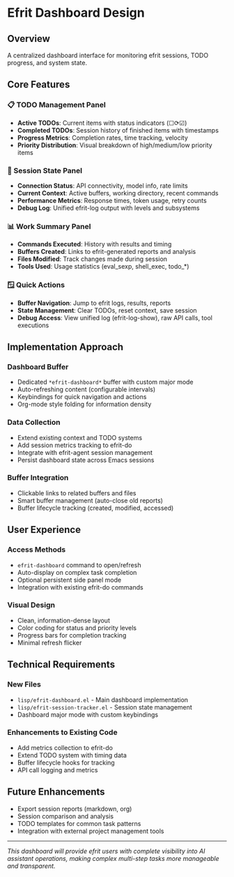 # Efrit Dashboard Design

## Overview
A centralized dashboard interface for monitoring efrit sessions, TODO progress, and system state.

## Core Features

### 📋 TODO Management Panel
- **Active TODOs**: Current items with status indicators (☐⟳☑)
- **Completed TODOs**: Session history of finished items with timestamps
- **Progress Metrics**: Completion rates, time tracking, velocity
- **Priority Distribution**: Visual breakdown of high/medium/low priority items

### 🔗 Session State Panel  
- **Connection Status**: API connectivity, model info, rate limits
- **Current Context**: Active buffers, working directory, recent commands
- **Performance Metrics**: Response times, token usage, retry counts
- **Debug Log**: Unified efrit-log output with levels and subsystems

### 📊 Work Summary Panel
- **Commands Executed**: History with results and timing
- **Buffers Created**: Links to efrit-generated reports and analysis
- **Files Modified**: Track changes made during session
- **Tools Used**: Usage statistics (eval_sexp, shell_exec, todo_*)

### 🪟 Quick Actions
- **Buffer Navigation**: Jump to efrit logs, results, reports
- **State Management**: Clear TODOs, reset context, save session
- **Debug Access**: View unified log (efrit-log-show), raw API calls, tool executions

## Implementation Approach

### Dashboard Buffer
- Dedicated `*efrit-dashboard*` buffer with custom major mode
- Auto-refreshing content (configurable intervals)
- Keybindings for quick navigation and actions
- Org-mode style folding for information density

### Data Collection
- Extend existing context and TODO systems
- Add session metrics tracking to efrit-do
- Integrate with efrit-agent session management
- Persist dashboard state across Emacs sessions

### Buffer Integration
- Clickable links to related buffers and files
- Smart buffer management (auto-close old reports)
- Buffer lifecycle tracking (created, modified, accessed)

## User Experience

### Access Methods
- `efrit-dashboard` command to open/refresh
- Auto-display on complex task completion
- Optional persistent side panel mode
- Integration with existing efrit-do commands

### Visual Design
- Clean, information-dense layout
- Color coding for status and priority levels
- Progress bars for completion tracking
- Minimal refresh flicker

## Technical Requirements

### New Files
- `lisp/efrit-dashboard.el` - Main dashboard implementation
- `lisp/efrit-session-tracker.el` - Session state management
- Dashboard major mode with custom keybindings

### Enhancements to Existing Code
- Add metrics collection to efrit-do
- Extend TODO system with timing data
- Buffer lifecycle hooks for tracking
- API call logging and metrics

## Future Enhancements
- Export session reports (markdown, org)
- Session comparison and analysis
- TODO templates for common task patterns
- Integration with external project management tools

---

*This dashboard will provide efrit users with complete visibility into AI assistant operations, making complex multi-step tasks more manageable and transparent.*
